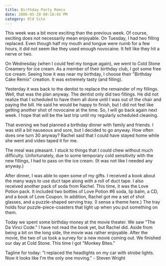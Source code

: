 ```yaml
---
title: Birthday Party Remix
date: 2006-05-20 08:16:43 PM
category: Old Site
---
```


This week was a bit more exciting than the previous week. Of course, exciting does not necessarily mean enjoyable. On Tuesday, I had two filling replaced. Even though half my mouth and tongue were numb for a few hours, it did not seem like they used enough novocaine. It felt like they hit a nerve or two.

On Wednesday (when I could feel my tongue again), we went to Cold Stone Creamery for ice cream. As a member of their birthday club, I got some free ice cream. Seeing how it was near my birthday, I choose their "Birthday Cake Remix" creation. It was extremely tasty (and filling).

Yesterday it was back to the dentist to replace the remainder of my fillings. Well, that was the plan anyway. The dentist only did two fillings. He did not realize that I scheduled to have them all done until I was out of the chair and paying the bill. He said he would be happy to finish, but I did not feel like getting another shot of novocaine at the time. So, I will go back again next week. I hope that will be the last trip until my regularly scheduled cleaning.

That evening we had planned a birthday dinner with family and friends. I was still a bit nauseous and sore, but I decided to go anyway. How often does one turn 30 anyway? Rachel said that I could have stayed home while she went and video taped it for me.

The meal was pleasant. I stuck to things that I could chew without much difficulty. Unfortunately, due to some temporary cold sensitivity with the new fillings, I had to pass on the ice cream. (It was not like I needed any anyway.)

After dinner, I was able to open some of my gifts. I received a book about the many ways to use duct tape along with a roll of duct tape. I also received another pack of soda from Rachel. This time, it was the Love Potion pack. It included two bottles of Love Potion #6 soda, lip balm, a CD, and a book of Love Coupon. In addition, Rachel got me a set of shot glasses, and a puzzle-shaped serving tray. (I sense a theme here.) The tray holds four puzzle-piece-coasters that light up when you put something on them.

Today we spent some birthday money at the movie theater. We saw "The Da Vinci Code." I have not read the book yet, but Rachel did. Aside from being a bit on the long side, the movie was rather enjoyable. After the movie, the two of us took a survey for a new movie coming out. We finished our day at Cold Stone. This time I got "Monkey Bites."

Tagline for today: "I replaced the headlights on my car with strobe lights. Now it looks like I'm the only one moving." - Steven Wright
